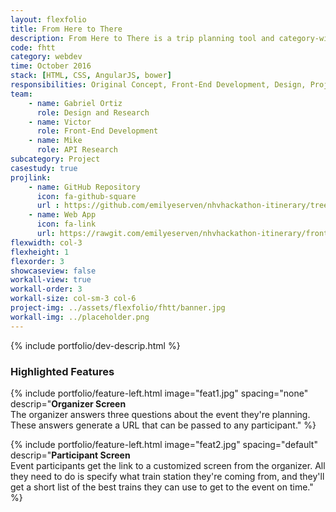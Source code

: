 ```yaml
---
layout: flexfolio
title: From Here to There
description: From Here to There is a trip planning tool and category-winning web app built during the 2016 New Haven Hackathon. It that allows users to easily plan and coordinate group activities (as long as the travel origin and destinations are train stations).
code: fhtt
category: webdev
time: October 2016
stack: [HTML, CSS, AngularJS, bower]
responsibilities: Original Concept, Front-End Development, Design, Project Management
team:
    - name: Gabriel Ortiz
      role: Design and Research
    - name: Victor
      role: Front-End Development
    - name: Mike
      role: API Research
subcategory: Project
casestudy: true
projlink:
    - name: GitHub Repository
      icon: fa-github-square
      url : https://github.com/emilyeserven/nhvhackathon-itinerary/tree/frontend
    - name: Web App
      icon: fa-link
      url: https://rawgit.com/emilyeserven/nhvhackathon-itinerary/frontend/index.html
flexwidth: col-3
flexheight: 1
flexorder: 3
showcaseview: false
workall-view: true
workall-order: 3
workall-size: col-sm-3 col-6
project-img: ../assets/flexfolio/fhtt/banner.jpg
workall-img: ../placeholder.png
---
```


{% include portfolio/dev-descrip.html %}

<h3>Highlighted Features</h3>

{% include portfolio/feature-left.html
    image="feat1.jpg"
    spacing="none"
    descrip="<strong>Organizer Screen</strong><br />The organizer answers three questions about the event they're planning. These answers generate a URL that can be passed to any participant." %}

{% include portfolio/feature-left.html
    image="feat2.jpg"
    spacing="default"
    descrip="<strong>Participant Screen</strong><br />Event participants get the link to a customized screen from the organizer. All they need to do is specify what train station they're coming from, and they'll get a short list of the best trains they can use to get to the event on time." %}